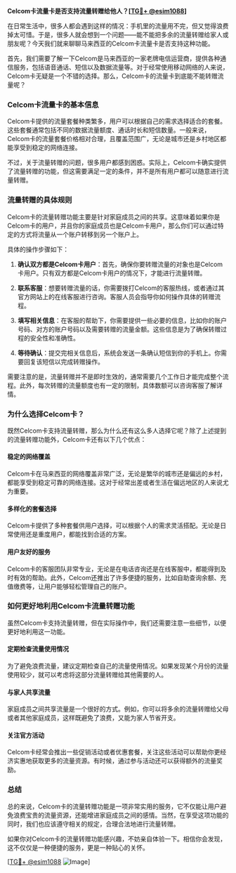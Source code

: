 **Celcom卡流量卡是否支持流量转赠给他人？[[TG💪+ @esim1088](https://t.me/s/esim1088)]**

在日常生活中，很多人都会遇到这样的情况：手机里的流量用不完，但又觉得浪费掉太可惜。于是，很多人就会想到一个问题——能不能把多余的流量转赠给家人或朋友呢？今天我们就来聊聊马来西亚的Celcom卡流量卡是否支持这种功能。

首先，我们需要了解一下Celcom是马来西亚的一家老牌电信运营商，提供各种通信服务，包括语音通话、短信以及数据流量等。对于经常使用移动网络的人来说，Celcom卡无疑是一个不错的选择。那么，Celcom卡的流量卡到底能不能转赠流量呢？

### Celcom卡流量卡的基本信息

Celcom卡提供的流量套餐种类繁多，用户可以根据自己的需求选择适合的套餐。这些套餐通常包括不同的数据流量额度、通话时长和短信数量。一般来说，Celcom卡的流量套餐价格相对合理，且覆盖范围广，无论是城市还是乡村地区都能享受到稳定的网络连接。

不过，关于流量转赠的问题，很多用户都感到困惑。实际上，Celcom卡确实提供了流量转赠的功能，但这需要满足一定的条件，并不是所有用户都可以随意进行流量转赠。

### 流量转赠的具体规则

Celcom卡的流量转赠功能主要是针对家庭成员之间的共享。这意味着如果你是Celcom卡的用户，并且你的家庭成员也是Celcom卡用户，那么你们可以通过特定的方式将流量从一个账户转移到另一个账户上。

具体的操作步骤如下：

1. **确认双方都是Celcom卡用户**：首先，确保你要转赠流量的对象也是Celcom卡用户。只有双方都是Celcom卡用户的情况下，才能进行流量转赠。

2. **联系客服**：想要转赠流量的话，你需要拨打Celcom的客服热线，或者通过其官方网站上的在线客服进行咨询。客服人员会指导你如何操作具体的转赠流程。

3. **填写相关信息**：在客服的帮助下，你需要提供一些必要的信息，比如你的账户号码、对方的账户号码以及需要转赠的流量金额。这些信息是为了确保转赠过程的安全性和准确性。

4. **等待确认**：提交完相关信息后，系统会发送一条确认短信到你的手机上。你需要回复该短信以完成转赠操作。

需要注意的是，流量转赠并不是即时生效的，通常需要几个工作日才能完成整个流程。此外，每次转赠的流量额度也有一定的限制，具体数额可以咨询客服了解详情。

### 为什么选择Celcom卡？

既然Celcom卡支持流量转赠，那么为什么还有这么多人选择它呢？除了上述提到的流量转赠功能外，Celcom卡还有以下几个优点：

#### 稳定的网络覆盖

Celcom卡在马来西亚的网络覆盖非常广泛，无论是繁华的城市还是偏远的乡村，都能享受到稳定可靠的网络连接。这对于经常出差或者生活在偏远地区的人来说尤为重要。

#### 多样化的套餐选择

Celcom卡提供了多种套餐供用户选择，可以根据个人的需求灵活搭配。无论是日常使用还是重度用户，都能找到合适的方案。

#### 用户友好的服务

Celcom卡的客服团队非常专业，无论是在电话咨询还是在线客服中，都能得到及时有效的帮助。此外，Celcom还推出了许多便捷的服务，比如自助查询余额、充值缴费等，让用户能够轻松管理自己的账户。

### 如何更好地利用Celcom卡流量转赠功能

虽然Celcom卡支持流量转赠，但在实际操作中，我们还需要注意一些细节，以便更好地利用这一功能。

#### 定期检查流量使用情况

为了避免浪费流量，建议定期检查自己的流量使用情况。如果发现某个月份的流量使用较少，就可以考虑将这部分流量转赠给其他需要的人。

#### 与家人共享流量

家庭成员之间共享流量是一个很好的方式。例如，你可以将多余的流量转赠给父母或者其他家庭成员，这样既避免了浪费，又能为家人节省开支。

#### 关注官方活动

Celcom卡经常会推出一些促销活动或者优惠套餐，关注这些活动可以帮助你更经济实惠地获取更多的流量资源。有时候，通过参与活动还可以获得额外的流量奖励。

### 总结

总的来说，Celcom卡的流量转赠功能是一项非常实用的服务，它不仅能让用户避免浪费宝贵的流量资源，还能增进家庭成员之间的感情。当然，在享受这项功能的同时，我们也应该遵守相关的规定，合理合法地进行流量转赠。

如果你对Celcom卡的流量转赠功能感兴趣，不妨亲自体验一下。相信你会发现，这不仅仅是一种便捷的服务，更是一种贴心的关怀。

[[TG💪+ @esim1088](https://t.me/s/esim1088) ![Image](https://i.postimg.cc/4NQfJmqS/Snipaste-2025-05-13-00-14-12.png)]
